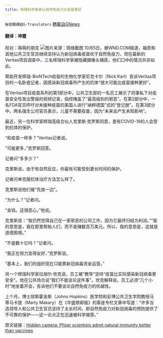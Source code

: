 ```yaml
---
title: 辉瑞科学家承认自然免疫力比疫苗更好
---
```

`秘密翻譯組G-Translators` [轉載自GNews](https://gnews.org/zh-hans/1576207/)

#### 翻译：坤霆
校对：萌萌的朋克
![](https://assets.gnews.org/wp-content/uploads/2021/10/4-15.jpg)图片来源：网络截图
10月5日，据WND.COM报道，福奇和其他公共卫生官员继续坚持认为新冠病毒疫苗优于自然免疫力，但在最新的Veritas项目调查中，三名辉瑞科学家被隐藏摄像头捕获，他们口中的情况并非如此。

帮助开发辉瑞-BioNTech疫苗的生物化学家尼克卡尔（Nick Karl）告诉Veritas项目的一名卧底记者，因感染新冠病毒所产生的抗体“很大可能比疫苗接种更好”。

在Veritas项目疫苗系列的第1部分中，公共卫生部的一名员工展示了同事私下对疫苗安全性发出警报的视频记录，指控掩盖了“最高级别的邪恶”。在第2部分中，一名FDA官员呼吁对未接种疫苗的美国人进行“纳粹德国”式的“登记册”。在第3部分中，两名强生公司官员表示，儿童不需要疫苗，因为“未来会产生未知影响”。

最近，另一位科学家辉瑞高级合伙人克里斯·克罗斯同意，患有COVID-19的人会受到抗体的保护。

“和疫苗一样多？”Veritas记者说。

“可能更多，”克罗斯回答。

记者问“多多少？”

克里斯说，由于有自然反应，你最有可能受到更长时间的保护。

记者问单克隆抗体治疗方法怎么样了。

克里斯说他们被“先放一边”。

“为什么？”记者问。

“金钱。这很恶心，”他说。

克里斯说：“我仍然觉得自己在一家邪恶的公司工作，因为它最终归结为利润。”“我的意思是，我在那里帮助人们，而不是赚数百万美元。所以，我的意思是，这就是道德困境。”

“不是数十亿吗？”记者问。

“我正在努力变得友好，”克罗斯说。

“基本上，我们的组织现在只能靠新冠病毒资金运营。”

另一个辉瑞科学家拉胡尔·坎克说，员工被“教导”坚持“疫苗比实际感染新冠病毒更安全”。他在公共场合说“我们不能谈论这件事”。坎克解释说，员工必须“几个小时”地坐着开会，告诉他们不要谈论自然免疫力的优越性。

上个月，博士琼斯霍金斯（Johns Hopkins）医学院和彭博公共卫生学院教授马蒂马卡提（Marty Makary）在《华盛顿邮报》的客座专栏文章中写道：“许多当选领导人和公共卫生官员坚持了太长时间，即自然免疫力对新冠病毒的预防提供了不可靠的保护——这一论点正在迅速被科学揭穿。”

原文链接：[Hidden camera: Pfizer scientists admit natural immunity better than vaccines](https://www.wnd.com/2021/10/4950625/)
